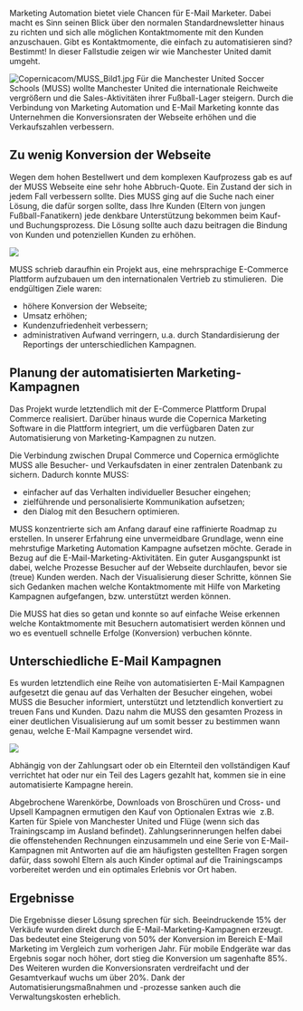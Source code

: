 Marketing Automation bietet viele Chancen für E-Mail Marketer. Dabei
macht es Sinn seinen Blick über den normalen Standardnewsletter hinaus
zu richten und sich alle möglichen Kontaktmomente mit den Kunden
anzuschauen. Gibt es Kontaktmomente, die einfach zu automatisieren sind?
Bestimmt! In dieser Fallstudie zeigen wir wie Manchester United damit
umgeht.

![](Copernicacom/MUSS_Bild1.jpg "Copernicacom/MUSS_Bild1.jpg") Für die
Manchester United Soccer Schools (MUSS) wollte Manchester United die
internationale Reichweite vergrößern und die Sales-Aktivitäten ihrer
Fußball-Lager steigern. Durch die Verbindung von Marketing Automation
und E-Mail Marketing konnte das Unternehmen die Konversionsraten der
Webseite erhöhen und die Verkaufszahlen verbessern.

Zu wenig Konversion der Webseite
--------------------------------

Wegen dem hohen Bestellwert und dem komplexen Kaufprozess gab es auf der
MUSS Webseite eine sehr hohe Abbruch-Quote. Ein Zustand der sich in
jedem Fall verbessern sollte. Dies MUSS ging auf die Suche nach einer
Lösung, die dafür sorgen sollte, dass Ihre Kunden (Eltern von jungen
Fußball-Fanatikern) jede denkbare Unterstützung bekommen beim Kauf- und
Buchungsprozess. Die Lösung sollte auch dazu beitragen die Bindung von
Kunden und potenziellen Kunden zu erhöhen.

![](Copernicacom/MUSS_Bild2.png)

MUSS schrieb daraufhin ein Projekt aus, eine mehrsprachige E-Commerce
Plattform aufzubauen um den internationalen Vertrieb zu stimulieren. 
Die endgültigen Ziele waren:

-   höhere Konversion der Webseite;
-   Umsatz erhöhen;
-   Kundenzufriedenheit verbessern;
-   administrativen Aufwand verringern, u.a. durch Standardisierung der
    Reportings der unterschiedlichen Kampagnen.

Planung der automatisierten Marketing-Kampagnen
-----------------------------------------------

Das Projekt wurde letztendlich mit der E-Commerce Plattform Drupal
Commerce realisiert. Darüber hinaus wurde die Copernica Marketing
Software in die Plattform integriert, um die verfügbaren Daten zur
Automatisierung von Marketing-Kampagnen zu nutzen.

Die Verbindung zwischen Drupal Commerce und Copernica ermöglichte MUSS
alle Besucher- und Verkaufsdaten in einer zentralen Datenbank zu
sichern. Dadurch konnte MUSS:

-   einfacher auf das Verhalten individueller Besucher eingehen;
-   zielführende und personalisierte Kommunikation aufsetzen;
-   den Dialog mit den Besuchern optimieren.

MUSS konzentrierte sich am Anfang darauf eine raffinierte Roadmap zu
erstellen. In unserer Erfahrung eine unvermeidbare Grundlage, wenn eine
mehrstufige Marketing Automation Kampagne aufsetzen möchte. Gerade in
Bezug auf die E-Mail-Marketing-Aktivitäten. Ein guter Ausgangspunkt ist
dabei, welche Prozesse Besucher auf der Webseite durchlaufen, bevor sie
(treue) Kunden werden. Nach der Visualisierung dieser Schritte, können
Sie sich Gedanken machen welche Kontaktmomente mit Hilfe von Marketing
Kampagnen aufgefangen, bzw. unterstützt werden können.

Die MUSS hat dies so getan und konnte so auf einfache Weise erkennen
welche Kontaktmomente mit Besuchern automatisiert werden können und wo
es eventuell schnelle Erfolge (Konversion) verbuchen könnte.

Unterschiedliche E-Mail Kampagnen
---------------------------------

Es wurden letztendlich eine Reihe von automatisierten E-Mail Kampagnen
aufgesetzt die genau auf das Verhalten der Besucher eingehen, wobei MUSS
die Besucher informiert, unterstützt und letztendlich konvertiert zu
treuen Fans und Kunden. Dazu nahm die MUSS den gesamten Prozess in einer
deutlichen Visualisierung auf um somit besser zu bestimmen wann genau,
welche E-Mail Kampagne versendet wird.

![](Copernicacom/MUSS_Bild3.png)

Abhängig von der Zahlungsart oder ob ein Elternteil den vollständigen
Kauf verrichtet hat oder nur ein Teil des Lagers gezahlt hat, kommen sie
in eine automatisierte Kampagne herein.

Abgebrochene Warenkörbe, Downloads von Broschüren und Cross- und Upsell
Kampagnen ermutigen den Kauf von Optionalen Extras wie  z.B. Karten für
Spiele von Manchester United und Flüge (wenn sich das Trainingscamp im
Ausland befindet). Zahlungserinnerungen helfen dabei die offenstehenden
Rechnungen einzusammeln und eine Serie von E-Mail-Kampagnen mit
Antworten auf die am häufigsten gestellten Fragen sorgen dafür, dass
sowohl Eltern als auch Kinder optimal auf die Trainingscamps vorbereitet
werden und ein optimales Erlebnis vor Ort haben.

Ergebnisse
----------

Die Ergebnisse dieser Lösung sprechen für sich. Beeindruckende 15% der
Verkäufe wurden direkt durch die E-Mail-Marketing-Kampagnen erzeugt. Das
bedeutet eine Steigerung von 50% der Konversion im Bereich E-Mail
Marketing im Vergleich zum vorherigen Jahr. Für mobile Endgeräte war das
Ergebnis sogar noch höher, dort stieg die Konversion um sagenhafte 85%.
Des Weiteren wurden die Konversionsraten verdreifacht und der
Gesamtverkauf wuchs um über 20%. Dank der Automatisierungsmaßnahmen und
-prozesse sanken auch die Verwaltungskosten erheblich.
